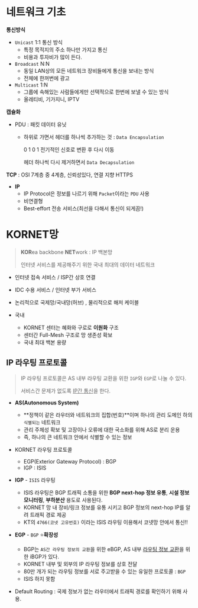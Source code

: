 # 네트워크 기초

**통신방식**

* `Unicast`  1:1 통신 방식
  * 특정 목적지의 주소 하나만 가지고 통신
  * 비용과 투자비가 많이 든다.
* `Broadcast` N:N
  * 동일 LAN상의 모든 네트워크 장비들에게 통신을 보내는 방식
  * 전체에 한꺼번에 광고
* `Multicast` 1:N
  * 그룹에 속해있는 사람들에게만 선택적으로 한번에 보낼 수 있는 방식
  * 올레티비, 기가지니, IPTV

**캡슐화**

* PDU : 패킷 데이터 유닛

  * 하위로 가면서 헤더를 하나씩 추가하는 것 : `Data Encapsulation`

    0 1 0 1 전기적인 신호로 변환 후 다시 이동

    헤더 하나씩 다시 제거하면서 `Data Decapsulation`

    

**TCP** : OSI 7계층 중 4계층, 신뢰성있다, 연결 지향 HTTPS

* **IP** 
  * IP Protocol은 정보를 나르기 위해 `Packet`이라는 `PDU` 사용
  * 비연결형
  * Best-effort 전송 서비스(최선을 다해서 통신이 되게끔!)

# KORNET망

> **KOR**ea backbone **NET**work : IP 백본망
>
> 인터넷 서비스를 제공해주기 위한 국내 최대의 데이터 네트워크

*  인터넷 접속 서비스 / ISP간 상호 연결
* IDC 수용 서비스 / 인터넷 부가 서비스

* 논리적으로 국제망/국내망(허브) , 물리적으로 해저 케이블
* 국내
  * KORNET 센터는 혜화와 구로로 **이원화** 구조
  * 센터간 Full-Mesh 구조로 망 생존성 확보
  * 국내 최대 백본 용량

## IP 라우팅 프로토콜

> IP 라우팅 프로토콜은 AS 내부 라우팅 교환을 위한 `IGP`와 `EGP`로 나눌 수 있다.
>
> 서비스간 문제가 없도록 <u>IP간 통신</u>을 한다.

* **AS(Autonomous System)**
  * **정책이 같은 라우터와 네트워크의 집합(번호)**이며 하나의 관리 도메인 하의 `식별되는` 네트워크
  * 관리 주체성 확보 및 고장이나 오류에 대한 국소화를 위해 AS로 분리 운용
  * 즉, 하나의 큰 네트워크 안에서 식별할 수 있는 정보

* KORNET 라우팅 프로토콜
  *  EGP(Exterior Gateway Protocol) : BGP
  * IGP : ISIS
* **IGP** - `ISIS` 라우팅
  * ISIS 라우팅은 BGP 트래픽 소통을 위한 **BGP next-hop 정보 유통**, **시설 정보 모니터링**, **부하분산** 용도로 사용된다.
  * KORNET 망 내 장비/링크 정보를 유통  시키고 BGP 정보의 next-hop IP를 알려 트래픽 경로 제공
  * KT의 `4766(코넷 고유번호)` 이라는 ISIS 라우팅 이용해서 코넷망 안에서 통신!! 
* **EGP** - `BGP` :star:**확장성**
  * BGP는 `AS간 라우팅 정보의 교환`을 위한 eBGP, AS 내부 <u>라우팅 정보 교환</u>을 위한 iBGP가 있다.
  * KORNET 내부 및 외부의 IP 라우팅 정보를 상호 전달
  * 80만 개가 되는 라우팅 정보를 서로 주고받을 수 있는 유일한 프로토콜 : `BGP`
  * ISIS 하지 못함
* Default Routing : 국제 정보가 없는 라우터에서 트래픽 경로를 확인하기 위해 사용.